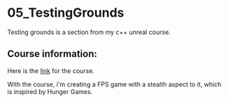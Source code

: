 # 05_TestingGrounds
Testing grounds is a section from my c++ unreal course. 

## Course information: 
Here is the [link](https://www.udemy.com/course-dashboard-redirect/?course_id=657932) for the course.

With the course, i'm creating a FPS game with a stealth aspect to it, which is inspired by Hunger Games.
